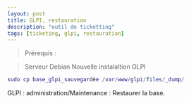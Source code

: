 ```yaml
---
layout: post
title: GLPI, restauration
description: "outil de ticketting"
tags: [ticketing, glpi, restauration]
---
```


> Prérequis :

> Serveur Debian
> Nouvelle instalaltion GLPI

```lua
sudo cp base_glpi_sauvegardée /var/www/glpi/files/_dump/
```

GLPI : administration/Maintenance : Restaurer la base.
